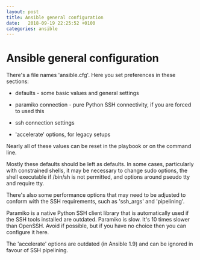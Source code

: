 ```yaml
---
layout: post
title: Ansible general configuration
date:   2018-09-19 22:25:52 +0100
categories: ansible
---
```

Ansible general configuration
=============================

There's a file names 'ansible.cfg'. Here you set preferences in these
sections:

-   defaults - some basic values and general settings

-   paramiko connection - pure Python SSH connectivity, if you are
    forced to used this

-   ssh connection settings

-   'accelerate' options, for legacy setups

Nearly all of these values can be reset in the playbook or on the
command line.

Mostly these defaults should be left as defaults. In some cases,
particularly with constrained shells, it may be necessary to change sudo
options, the shell executable if /bin/sh is not permitted, and options
around pseudo tty and require tty.

There's also some performance options that may need to be adjusted to
conform with the SSH requirements, such as 'ssh\_args' and 'pipelining'.

Paramiko is a native Python SSH client library that is automatically
used if the SSH tools installed are outdated. Paramiko is slow. It's 10
times slower than OpenSSH. Avoid if possible, but if you have no choice
then you can configure it here.

The 'accelerate' options are outdated (in Ansible 1.9) and can be
ignored in favour of SSH pipelining.
